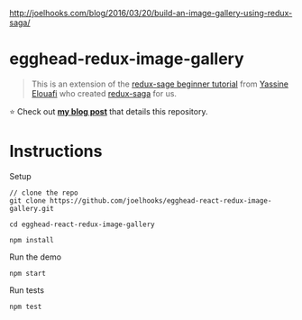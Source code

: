 http://joelhooks.com/blog/2016/03/20/build-an-image-gallery-using-redux-saga/
# egghead-redux-image-gallery
> This is an extension of the [redux-sage beginner tutorial](http://yelouafi.github.io/redux-saga/docs/introduction/BeginnerTutorial.html) from [Yassine Elouafi](https://github.com/yelouafi) who created [redux-saga](https://github.com/yelouafi/redux-saga) for us.

:star: Check out **[my blog post](http://joelhooks.com/blog/2016/03/20/build-an-image-gallery-using-redux-saga/)** that details this repository.

# Instructions

Setup

```
// clone the repo
git clone https://github.com/joelhooks/egghead-react-redux-image-gallery.git

cd egghead-react-redux-image-gallery

npm install
```

Run the demo

```
npm start
```

Run tests

```
npm test
```
